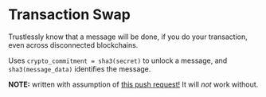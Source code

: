 # Transaction Swap
Trustlessly know that a message will be done, if you do your transaction,
even across disconnected blockchains.

Uses `crypto_commitment = sha3(secret)` to unlock a message, and
`sha3(message_data)` identifies the message.

**NOTE:** written with assumption of
[this push request!](https://github.com/ethereum/serpent/pull/21) It will *not*
work without.
